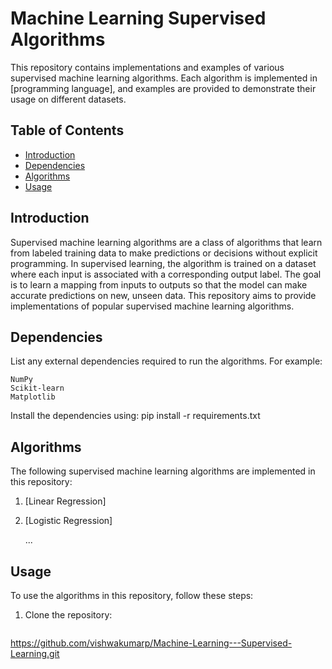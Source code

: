 # Machine Learning Supervised Algorithms

This repository contains implementations and examples of various supervised machine learning algorithms. Each algorithm is implemented in [programming language], and examples are provided to demonstrate their usage on different datasets.

## Table of Contents

- [Introduction](#introduction)
- [Dependencies](#dependencies)
- [Algorithms](#algorithms)
- [Usage](#usage)

## Introduction
Supervised machine learning algorithms are a class of algorithms that learn from labeled training data to make predictions or decisions without explicit programming. In supervised learning, the algorithm is trained on a dataset where each input is associated with a corresponding output label. The goal is to learn a mapping from inputs to outputs so that the model can make accurate predictions on new, unseen data. This repository aims to provide implementations of popular supervised machine learning algorithms.

## Dependencies

List any external dependencies required to run the algorithms. For example:

    NumPy
    Scikit-learn
    Matplotlib

Install the dependencies using:
pip install -r requirements.txt

## Algorithms

The following supervised machine learning algorithms are implemented in this repository:

1. [Linear Regression]
2. [Logistic Regression]

   ...

## Usage

To use the algorithms in this repository, follow these steps:

1. Clone the repository:

   ```bash
  https://github.com/vishwakumarp/Machine-Learning---Supervised-Learning.git

